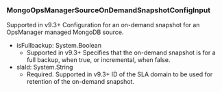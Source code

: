 ### MongoOpsManagerSourceOnDemandSnapshotConfigInput
Supported in v9.3+
  Configuration for an on-demand snapshot for an OpsManager managed MongoDB source.

- isFullbackup: System.Boolean
  - Supported in v9.3+
      Specifies that the on-demand snapshot is for a full backup, when true, or incremental, when false.
- slaId: System.String
  - Required. Supported in v9.3+
      ID of the SLA domain to be used for retention of the on-demand snapshot.
